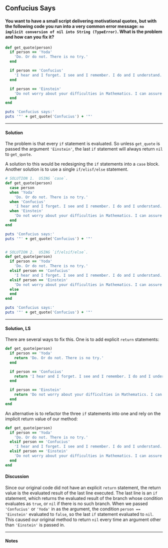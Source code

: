 ## Confucius Says
#### You want to have a small script delivering motivational quotes, but with the following code you run into a very common error message: `no implicit conversion of nil into String (TypeError)`. What is the problem and how can you fix it?
```ruby
def get_quote(person)
  if person == 'Yoda'
    'Do. Or do not. There is no try.'
  end

  if person == 'Confucius'
    'I hear and I forget. I see and I remember. I do and I understand.'
  end

  if person == 'Einstein'
    'Do not worry about your difficulties in Mathematics. I can assure you mine are still greater.'
  end
end

puts 'Confucius says:'
puts '"' + get_quote('Confucius') + '"'
```
___
#### Solution
The problem is that every `if` statement is evaluated.  So unless `get_quote` is passed the argument `'Einstein'`, the last `if` statement will always return `nil` to `get_quote`.

A solution to this would be redesigning the `if` statements into a `case` block.  Another solution is to use a single `if/elisf/else` statement.
```ruby
# SOLUTION 1.  USING `case`.
def get_quote(person)
  case person
  when 'Yoda'
    'Do. Or do not. There is no try.'
  when 'Confucius'
    'I hear and I forget. I see and I remember. I do and I understand.'
  when 'Einstein'
    'Do not worry about your difficulties in Mathematics. I can assure you mine are still greater.'
  end
end

puts 'Confucius says:'
puts '"' + get_quote('Confucius') + '"'


# SOLUTION 2.  USING `if/elsif/else`.
def get_quote(person)
  if person == 'Yoda'
    'Do. Or do not. There is no try.'
  elsif person == 'Confucius'
    'I hear and I forget. I see and I remember. I do and I understand.'
  elsif person == 'Einstein'
    'Do not worry about your difficulties in Mathematics. I can assure you mine are still greater.'
  else
  end
end

puts 'Confucius says:'
puts '"' + get_quote('Confucius') + '"'
```
___
#### Solution, LS
There are several ways to fix this. One is to add explicit `return` statements:
```ruby
def get_quote(person)
  if person == 'Yoda'
    return 'Do. Or do not. There is no try.'
  end

  if person == 'Confucius'
    return 'I hear and I forget. I see and I remember. I do and I understand.'
  end

  if person == 'Einstein'
    return 'Do not worry about your difficulties in Mathematics. I can assure you mine are still greater.'
  end
end
```
An alternative is to refactor the three `if` statements into one and rely on the implicit return value of our method:
```ruby
def get_quote(person)
  if person == 'Yoda'
    'Do. Or do not. There is no try.'
  elsif person == 'Confucius'
    'I hear and I forget. I see and I remember. I do and I understand.'
  elsif person == 'Einstein'
    'Do not worry about your difficulties in Mathematics. I can assure you mine are still greater.'
  end
end
```
#### Discussion
Since our original code did not have an explicit `return` statement, the return value is the evaluated result of the last line executed. The last line is an `if` statement, which returns the evaluated result of the branch whose condition evaluates as `true`, or `nil` if there is no such branch. When we passed `'Confucius'` or `'Yoda'` in as the argument, the condition `person == 'Einstein'` evaluated to `false`, so the last `if` statement evaluated to `nil`. This caused our original method to return `nil` every time an argument other than `'Einstein'` is passed in.
___
#### Notes
